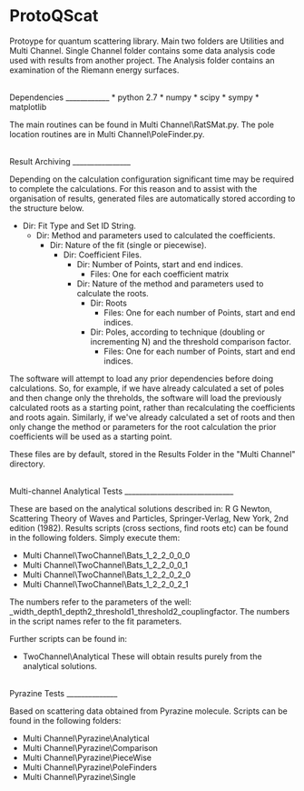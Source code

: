 ProtoQScat
==========

Protoype for quantum scattering library. Main two folders are Utilities and Multi Channel. Single Channel folder contains some data analysis code used with results from another project. The Analysis folder contains an examination of the Riemann energy surfaces.

<br />
Dependencies
____________
 * python 2.7
 * numpy
 * scipy
 * sympy
 * matplotlib

The main routines can be found in Multi Channel\RatSMat.py. The pole location routines are in Multi Channel\PoleFinder.py.
 
<br /> 
Result Archiving
________________

Depending on the calculation configuration significant time may be required to complete the calculations. For this reason and to assist with the organisation of results, generated files are automatically stored according to the structure below.

 * Dir: Fit Type and Set ID String.
   * Dir: Method and parameters used to calculated the coefficients.
     * Dir: Nature of the fit (single or piecewise).
       * Dir: Coefficient Files.
         * Dir: Number of Points, start and end indices.
           * Files: One for each coefficient matrix
         * Dir: Nature of the method and parameters used to calculate the roots.
           * Dir: Roots
             * Files: One for each number of Points, start and end indices.
           * Dir: Poles, according to technique (doubling or incrementing N) and the threshold comparison factor.
             * Files: One for each number of Points, start and end indices.
  
The software will attempt to load any prior dependencies before doing calculations. So, for example, if we have already calculated a set of poles and then change only the threholds, the software will load the previously calculated roots as a starting point, rather than recalculating the coefficients and roots again. Similarly, if we've already calculated a set of roots and then only change the method or parameters for the root calculation the prior coefficients will be used as a starting point. 

These files are by default, stored in the Results Folder in the "Multi Channel" directory. 

<br />
Multi-channel Analytical Tests
______________________________

These are based on the analytical solutions described in: R G Newton, Scattering Theory of Waves and Particles, Springer-Verlag, New York, 2nd edition (1982).
Results scripts (cross sections, find roots etc) can be found in the following folders. Simply execute them:
 * Multi Channel\TwoChannel\Bats_1_2_2_0_0_0
 * Multi Channel\TwoChannel\Bats_1_2_2_0_0_1
 * Multi Channel\TwoChannel\Bats_1_2_2_0_2_0
 * Multi Channel\TwoChannel\Bats_1_2_2_0_2_1  

The numbers refer to the parameters of the well: _width_depth1_depth2_threshold1_threshold2_couplingfactor. The numbers in the script names refer to the fit parameters.

Further scripts can be found in:
 * TwoChannel\Analytical
These will obtain results purely from the analytical solutions.

<br />
Pyrazine Tests
______________

Based on scattering data obtained from Pyrazine molecule. Scripts can be found in the following folders:
 * Multi Channel\Pyrazine\Analytical
 * Multi Channel\Pyrazine\Comparison
 * Multi Channel\Pyrazine\PieceWise
 * Multi Channel\Pyrazine\PoleFinders
 * Multi Channel\Pyrazine\Single
 
